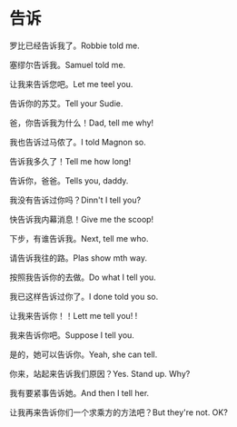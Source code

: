 # 告诉

<p><span class="chinese">罗比已经告诉我了。</span><span class="english">Robbie told me.</span></p>

<p><span class="chinese">塞缪尔告诉我。</span><span class="english">Samuel told me.</span></p>

<p><span class="chinese">让我来告诉您吧。</span><span class="english">Let me teel you.</span></p>

<p><span class="chinese">告诉你的苏艾。</span><span class="english">Tell your Sudie.</span></p>

<p><span class="chinese">爸，你告诉我为什么！</span><span class="english">Dad, tell me why!</span></p>

<p><span class="chinese">我也告诉过马侬了。</span><span class="english">I told Magnon so.</span></p>

<p><span class="chinese">告诉我多久了！</span><span class="english">Tell me how long!</span></p>

<p><span class="chinese">告诉你，爸爸。</span><span class="english">Tells you, daddy.</span></p>

<p><span class="chinese">我没有告诉过你吗？</span><span class="english">Dinn't I tell you?</span></p>

<p><span class="chinese">快告诉我内幕消息！</span><span class="english">Give me the scoop!</span></p>

<p><span class="chinese">下步，有谁告诉我。</span><span class="english">Next, tell me who.</span></p>

<p><span class="chinese">请告诉我往的路。</span><span class="english">Plas show mth way.</span></p>

<p><span class="chinese">按照我告诉你的去做。</span><span class="english">Do what I tell you.</span></p>

<p><span class="chinese">我已这样告诉过你了。</span><span class="english">I done told you so.</span></p>

<p><span class="chinese">让我来告诉你！！</span><span class="english">Lett me tell you! !</span></p>

<p><span class="chinese">我来告诉你吧。</span><span class="english">Suppose I tell you.</span></p>

<p><span class="chinese">是的，她可以告诉你。</span><span class="english">Yeah, she can tell.</span></p>

<p><span class="chinese">你来，站起来告诉我们原因？</span><span class="english">Yes. Stand up. Why?</span></p>

<p><span class="chinese">我有要紧事告诉她。</span><span class="english">And then I tell her.</span></p>

<p><span class="chinese">让我再来告诉你们一个求乘方的方法吧？</span><span class="english">But they're not. OK?</span></p>

